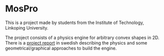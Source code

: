 MosPro
======
This is a project made by students from the Institute of Technology, Linkoping University.

The project consists of a physics engine for arbitrary convex shapes in 2D. 
There is a [project report](https://github.com/forsythrosin/MosPro/blob/master/report/Report.pdf) in swedish describing the physics and some geometrical/graphical approaches to build the engine.
